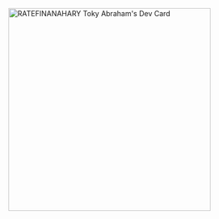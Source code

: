 <a href="https://app.daily.dev/Buu097"><img src="https://github.com/Buu97/Buu97/blob/master/devcard.png" width="400" alt="RATEFINANAHARY Toky Abraham's Dev Card"/></a>
